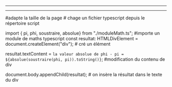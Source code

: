  

---

---

<!DOCTYPE html>
<html lang="en">

<head>
    <meta charset="UTF-8">
    <meta name="viewport" content="width=device-width, initial-scale=1.0">  #adapte la taille de la page
    <title>WebDev101 Telecom Paris</title>
</head>

<body>
    <script src="../scripts/app.ts"></script>  # chage un fichier typescript depuis le répertoire script
    
</body>

</html>



import { pi, phi, soustraire, absolue} from "./moduleMath.ts";  #importe un module de maths typescript
const resultat: HTMLDivElement = document.createElement("div"); # cré un élément <div>
resultat.textContent = `la valeur absolue de phi - pi = ${absolue(soustraire(phi, pi)).toString()}`; #modification du contenu de div

document.body.appendChild(resultat);  # on insère la résultat dans le texte du div






